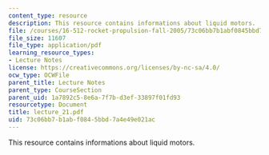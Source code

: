 ```yaml
---
content_type: resource
description: This resource contains informations about liquid motors.
file: /courses/16-512-rocket-propulsion-fall-2005/73c06bb7b1abf0845bbd7a4e49e021ac_lecture_21.pdf
file_size: 11607
file_type: application/pdf
learning_resource_types:
- Lecture Notes
license: https://creativecommons.org/licenses/by-nc-sa/4.0/
ocw_type: OCWFile
parent_title: Lecture Notes
parent_type: CourseSection
parent_uid: 1a7892c5-8e6a-7f7b-d3ef-33897f01fd93
resourcetype: Document
title: lecture_21.pdf
uid: 73c06bb7-b1ab-f084-5bbd-7a4e49e021ac
---
```

This resource contains informations about liquid motors.